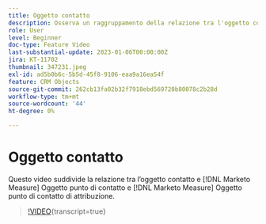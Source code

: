 ```yaml
---
title: Oggetto contatto
description: Osserva un raggruppamento della relazione tra l'oggetto contatto e [!DNL Marketo Measure] Oggetto punto di contatto e [!DNL Marketo Measure] Oggetto punto di contatto di attribuzione.
role: User
level: Beginner
doc-type: Feature Video
last-substantial-update: 2023-01-06T00:00:00Z
jira: KT-11702
thumbnail: 347231.jpeg
exl-id: ad5b0b6c-5b5d-45f8-9106-eaa9a16ea54f
feature: CRM Objects
source-git-commit: 262cb13fa02b32f7918ebd569720b80078c2b28d
workflow-type: tm+mt
source-wordcount: '44'
ht-degree: 0%

---
```


# Oggetto contatto

Questo video suddivide la relazione tra l’oggetto contatto e [!DNL Marketo Measure] Oggetto punto di contatto e [!DNL Marketo Measure] Oggetto punto di contatto di attribuzione.

>[!VIDEO](https://video.tv.adobe.com/v/347231/?learn=on){transcript=true}
